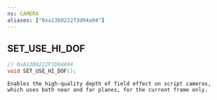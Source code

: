 ```yaml
---
ns: CAMERA
aliases: ["0xa13b0222f3d94a94"]
---
```

## SET_USE_HI_DOF

```c
// 0xA13B0222F3D94A94
void SET_USE_HI_DOF();
```

```
Enables the high-quality depth of field effect on script cameras, which uses both near and far planes, for the current frame only.
```
